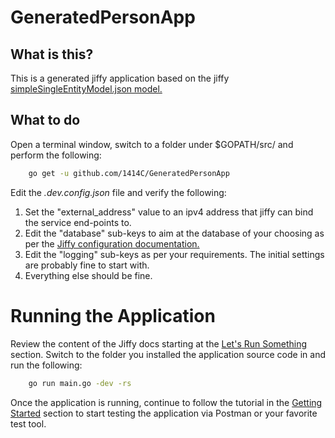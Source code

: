 # GeneratedPersonApp

## What is this?

This is a generated jiffy application based on the jiffy [simpleSingleEntityModel.json model.](https://github.com/1414C/jiffy/blob/master/support/testing_models/simpleSingleEntityModel.json)

## What to do

Open a terminal window, switch to a folder under $GOPATH/src/ and perform the following:
```bash
    go get -u github.com/1414C/GeneratedPersonApp
```

Edit the *.dev.config.json* file and verify the following:

1. Set the "external_address" value to an ipv4 address that jiffy can bind the service end-points to.
1. Edit the "database" sub-keys to aim at the database of your choosing as per the [Jiffy configuration documentation.](https://1414c.github.io/jiffy/usage/us-content-a/)
1. Edit the "logging" sub-keys as per your requirements.  The initial settings are probably fine to start with.
1. Everything else should be fine.

# Running the Application

Review the content of the Jiffy docs starting at the [Let's Run Something](https://1414c.github.io/jiffy/getting-started/gs-content-d/) section.  Switch to the folder you installed the application source code in and run the following:

```bash
    go run main.go -dev -rs
```

Once the application is running, continue to follow the tutorial in the [Getting Started](https://1414c.github.io/jiffy/getting-started/level-two/) section to start testing the application via Postman or your favorite test tool.
